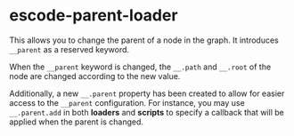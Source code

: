 # escode-parent-loader
This allows you to change the parent of a node in the graph. It introduces `__parent` as a reserved keyword.

When the `__parent` keyword is changed, the `__.path` and `__.root` of the node are changed according to the new value.

Additionally, a new `__.parent` property has been created to allow for easier access to the `__parent` configuration. For instance, you may use `__.parent.add` in both **loaders** and **scripts** to specify a callback that will be applied when the parent is changed.